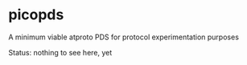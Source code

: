 # picopds
A minimum viable atproto PDS for protocol experimentation purposes

Status: nothing to see here, yet
